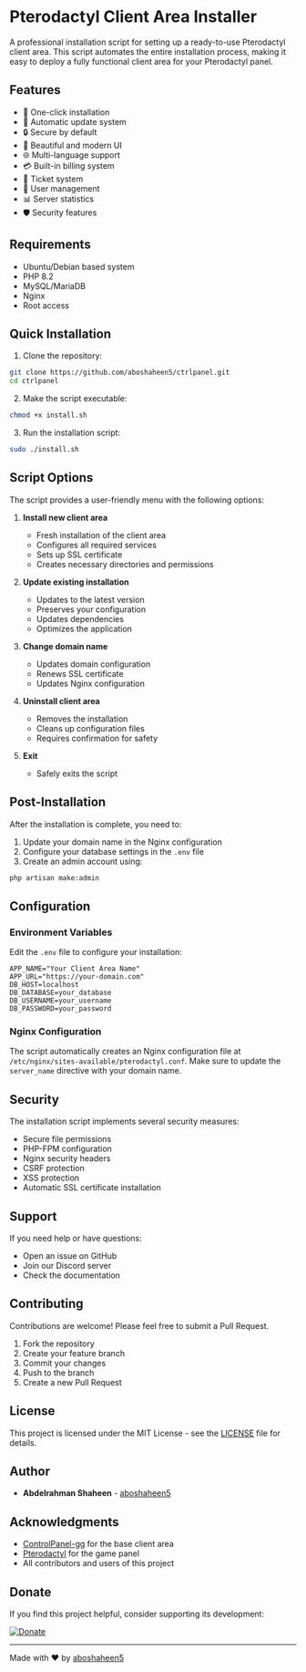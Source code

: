 # Pterodactyl Client Area Installer

A professional installation script for setting up a ready-to-use Pterodactyl client area. This script automates the entire installation process, making it easy to deploy a fully functional client area for your Pterodactyl panel.

## Features

- 🚀 One-click installation
- 🔄 Automatic update system
- 🔒 Secure by default
- 🎨 Beautiful and modern UI
- 🌐 Multi-language support
- 💳 Built-in billing system
- 🎫 Ticket system
- 👥 User management
- 📊 Server statistics
- 🛡️ Security features

## Requirements

- Ubuntu/Debian based system
- PHP 8.2
- MySQL/MariaDB
- Nginx
- Root access

## Quick Installation

1. Clone the repository:
```bash
git clone https://github.com/aboshaheen5/ctrlpanel.git
cd ctrlpanel
```

2. Make the script executable:
```bash
chmod +x install.sh
```

3. Run the installation script:
```bash
sudo ./install.sh
```

## Script Options

The script provides a user-friendly menu with the following options:

1. **Install new client area**
   - Fresh installation of the client area
   - Configures all required services
   - Sets up SSL certificate
   - Creates necessary directories and permissions

2. **Update existing installation**
   - Updates to the latest version
   - Preserves your configuration
   - Updates dependencies
   - Optimizes the application

3. **Change domain name**
   - Updates domain configuration
   - Renews SSL certificate
   - Updates Nginx configuration

4. **Uninstall client area**
   - Removes the installation
   - Cleans up configuration files
   - Requires confirmation for safety

5. **Exit**
   - Safely exits the script

## Post-Installation

After the installation is complete, you need to:

1. Update your domain name in the Nginx configuration
2. Configure your database settings in the `.env` file
3. Create an admin account using:
```bash
php artisan make:admin
```

## Configuration

### Environment Variables

Edit the `.env` file to configure your installation:

```env
APP_NAME="Your Client Area Name"
APP_URL="https://your-domain.com"
DB_HOST=localhost
DB_DATABASE=your_database
DB_USERNAME=your_username
DB_PASSWORD=your_password
```

### Nginx Configuration

The script automatically creates an Nginx configuration file at `/etc/nginx/sites-available/pterodactyl.conf`. Make sure to update the `server_name` directive with your domain name.

## Security

The installation script implements several security measures:

- Secure file permissions
- PHP-FPM configuration
- Nginx security headers
- CSRF protection
- XSS protection
- Automatic SSL certificate installation

## Support

If you need help or have questions:

- Open an issue on GitHub
- Join our Discord server
- Check the documentation

## Contributing

Contributions are welcome! Please feel free to submit a Pull Request.

1. Fork the repository
2. Create your feature branch
3. Commit your changes
4. Push to the branch
5. Create a new Pull Request

## License

This project is licensed under the MIT License - see the [LICENSE](LICENSE) file for details.

## Author

- **Abdelrahman Shaheen** - [aboshaheen5](https://github.com/aboshaheen5)

## Acknowledgments

- [ControlPanel-gg](https://github.com/ControlPanel-gg/dashboard) for the base client area
- [Pterodactyl](https://pterodactyl.io/) for the game panel
- All contributors and users of this project

## Donate

If you find this project helpful, consider supporting its development:

[![Donate](https://img.shields.io/badge/Donate-PayPal-green.svg)](https://paypal.me/aboshaheen553)

---

Made with ❤️ by [aboshaheen5](https://github.com/aboshaheen5) 
